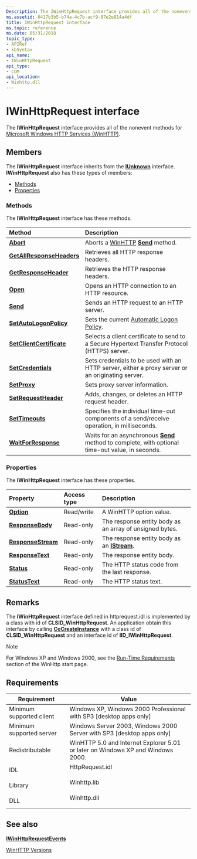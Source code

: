```yaml
---
Description: The IWinHttpRequest interface provides all of the nonevent methods for Microsoft Windows HTTP Services (WinHTTP).
ms.assetid: 6417b3b5-b74a-4c7b-acf9-87e2e814a4df
title: IWinHttpRequest interface
ms.topic: reference
ms.date: 05/31/2018
topic_type: 
- APIRef
- kbSyntax
api_name: 
- IWinHttpRequest
api_type: 
- COM
api_location: 
- Winhttp.dll
---
```


# IWinHttpRequest interface

The **IWinHttpRequest** interface provides all of the nonevent methods for [Microsoft Windows HTTP Services (WinHTTP)](about-winhttp.md).

## Members

The **IWinHttpRequest** interface inherits from the [**IUnknown**](/windows/desktop/api/unknwn/nn-unknwn-iunknown) interface. **IWinHttpRequest** also has these types of members:

-   [Methods](#methods)
-   [Properties](#properties)

### Methods

The **IWinHttpRequest** interface has these methods.



| Method                                                                 | Description                                                                                                                             |
|:-----------------------------------------------------------------------|:----------------------------------------------------------------------------------------------------------------------------------------|
| [**Abort**](iwinhttprequest-abort.md)                                 | Aborts a [WinHTTP](about-winhttp.md) [**Send**](iwinhttprequest-send.md) method.<br/>                                           |
| [**GetAllResponseHeaders**](iwinhttprequest-getallresponseheaders.md) | Retrieves all HTTP response headers.<br/>                                                                                         |
| [**GetResponseHeader**](iwinhttprequest-getresponseheader.md)         | Retrieves the HTTP response headers.<br/>                                                                                         |
| [**Open**](iwinhttprequest-open.md)                                   | Opens an HTTP connection to an HTTP resource.<br/>                                                                                |
| [**Send**](iwinhttprequest-send.md)                                   | Sends an HTTP request to an HTTP server.<br/>                                                                                     |
| [**SetAutoLogonPolicy**](iwinhttprequest-setautologonpolicy.md)       | Sets the current [Automatic Logon Policy](authentication-in-winhttp.md).<br/>                             |
| [**SetClientCertificate**](iwinhttprequest-setclientcertificate.md)   | Selects a client certificate to send to a Secure Hypertext Transfer Protocol (HTTPS) server.<br/>                                 |
| [**SetCredentials**](iwinhttprequest-setcredentials.md)               | Sets credentials to be used with an HTTP server, either a proxy server or an originating server.<br/>                             |
| [**SetProxy**](iwinhttprequest-setproxy.md)                           | Sets proxy server information.<br/>                                                                                               |
| [**SetRequestHeader**](iwinhttprequest-setrequestheader.md)           | Adds, changes, or deletes an HTTP request header.<br/>                                                                            |
| [**SetTimeouts**](iwinhttprequest-settimeouts.md)                     | Specifies the individual time-out components of a send/receive operation, in milliseconds.<br/>                                   |
| [**WaitForResponse**](iwinhttprequest-waitforresponse.md)             | Waits for an asynchronous [**Send**](iwinhttprequest-send.md) method to complete, with optional time-out value, in seconds.<br/> |



 

### Properties

The **IWinHttpRequest** interface has these properties.



| Property                                                            | Access type           | Description                                                           |
|:--------------------------------------------------------------------|:----------------------|:----------------------------------------------------------------------|
| [**Option**](iwinhttprequest-option.md)<br/>                 | Read/write<br/> | A WinHTTP option value.<br/>                                    |
| [**ResponseBody**](iwinhttprequest-responsebody.md)<br/>     | Read-only<br/>  | The response entity body as an array of unsigned bytes.<br/>    |
| [**ResponseStream**](iwinhttprequest-responsestream.md)<br/> | Read-only<br/>  | The response entity body as an [**IStream**](/windows/desktop/api/objidl/nn-objidl-istream).<br/> |
| [**ResponseText**](iwinhttprequest-responsetext.md)<br/>     | Read-only<br/>  | The response entity body.<br/>                                  |
| [**Status**](iwinhttprequest-status.md)<br/>                 | Read-only<br/>  | The HTTP status code from the last response.<br/>               |
| [**StatusText**](iwinhttprequest-statustext.md)<br/>         | Read-only<br/>  | The HTTP status text.<br/>                                      |



 

## Remarks

The **IWinHttpRequest** interface defined in httprequest.idl is implemented by a class with id of **CLSID\_WinHttpRequest**. An application obtain this interface by calling [**CoCreateInstance**](/windows/desktop/api/combaseapi/nf-combaseapi-cocreateinstance) with a class id of **CLSID\_WinHttpRequest** and an interface id of **IID\_IWinHttpRequest**.

> [!Note]  
> For Windows XP and Windows 2000, see the [Run-Time Requirements](winhttp-start-page.md) section of the WinHttp start page.

 

## Requirements



| Requirement | Value |
|-------------------------------------|--------------------------------------------------------------------------------------------|
| Minimum supported client<br/> | Windows XP, Windows 2000 Professional with SP3 \[desktop apps only\]<br/>            |
| Minimum supported server<br/> | Windows Server 2003, Windows 2000 Server with SP3 \[desktop apps only\]<br/>         |
| Redistributable<br/>          | WinHTTP 5.0 and Internet Explorer 5.01 or later on Windows XP and Windows 2000.<br/> |
| IDL<br/>                      | <dl> <dt>HttpRequest.idl</dt> </dl> |
| Library<br/>                  | <dl> <dt>Winhttp.lib</dt> </dl>     |
| DLL<br/>                      | <dl> <dt>Winhttp.dll</dt> </dl>     |



## See also

<dl> <dt>

[**IWinHttpRequestEvents**](iwinhttprequestevents-interface.md)
</dt> <dt>

[WinHTTP Versions](winhttp-versions.md)
</dt> </dl>

 

